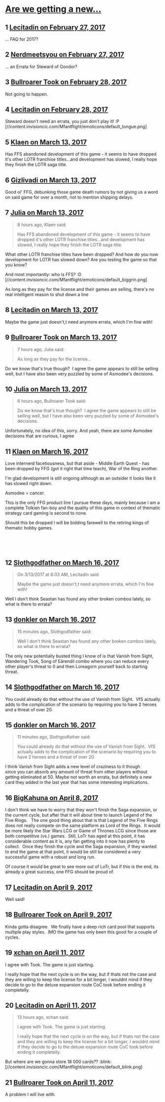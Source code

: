 # [Are we getting a new...](https://community.fantasyflightgames.com/topic/243661-are-we-getting-a-new/)

## 1 [Lecitadin on February 27, 2017](https://community.fantasyflightgames.com/topic/243661-are-we-getting-a-new/?do=findComment&comment=2659592)

... FAQ for 2017?

## 2 [Nerdmeetsyou on February 27, 2017](https://community.fantasyflightgames.com/topic/243661-are-we-getting-a-new/?do=findComment&comment=2659726)

... an Errata for Steward of Gondor?

## 3 [Bullroarer Took on February 28, 2017](https://community.fantasyflightgames.com/topic/243661-are-we-getting-a-new/?do=findComment&comment=2659886)

Not going to happen.

## 4 [Lecitadin on February 28, 2017](https://community.fantasyflightgames.com/topic/243661-are-we-getting-a-new/?do=findComment&comment=2660398)

Steward doesn't need an errata, you just don't play it! :P [//content.invisioncic.com/Mfantflight/emoticons/default_tongue.png]

## 5 [Klaen on March 13, 2017](https://community.fantasyflightgames.com/topic/243661-are-we-getting-a-new/?do=findComment&comment=2680144)

Has FFS abandoned development of this game - it seems to have dropped it's other LOTR franchise titles...and development has slowed, I really hope they finish the LOTR saga title.

## 6 [Gizlivadi on March 13, 2017](https://community.fantasyflightgames.com/topic/243661-are-we-getting-a-new/?do=findComment&comment=2680215)

Good ol' FFG, debunking those game death rumors by not giving us a word on said game for over a month, not to mention shipping delays.

## 7 [Julia on March 13, 2017](https://community.fantasyflightgames.com/topic/243661-are-we-getting-a-new/?do=findComment&comment=2680605)

> 8 hours ago, Klaen said:
> 
> Has FFS abandoned development of this game - it seems to have dropped it's other LOTR franchise titles...and development has slowed, I really hope they finish the LOTR saga title.

What other LOTR franchise titles have been dropped? And how do you now development for LOTR has slowed down? Are you testing the game so that you know?

And most importantly: who is FFS? :D [//content.invisioncic.com/Mfantflight/emoticons/default_biggrin.png]

As long as they pay for the license and their games are selling, there's no real intelligent reason to shut down a line

## 8 [Lecitadin on March 13, 2017](https://community.fantasyflightgames.com/topic/243661-are-we-getting-a-new/?do=findComment&comment=2680841)

Maybe the game just doesn't,t need anymore errata, which I'm fine with!

## 9 [Bullroarer Took on March 13, 2017](https://community.fantasyflightgames.com/topic/243661-are-we-getting-a-new/?do=findComment&comment=2681175)

> 7 hours ago, Julia said:
> 
> As long as they pay for the license...

Do we know that's true though?  I agree the game appears to still be selling well, but I have also been very puzzled by some of Asmodee's decisions.

## 10 [Julia on March 13, 2017](https://community.fantasyflightgames.com/topic/243661-are-we-getting-a-new/?do=findComment&comment=2681964)

> 6 hours ago, Bullroarer Took said:
> 
> Do we know that's true though?  I agree the game appears to still be selling well, but I have also been very puzzled by some of Asmodee's decisions.

Unfortunately, no idea of this, sorry. And yeah, there are some Asmodee decisions that are curious, I agree

## 11 [Klaen on March 16, 2017](https://community.fantasyflightgames.com/topic/243661-are-we-getting-a-new/?do=findComment&comment=2687956)

Love internerd facetiousness, but that aside - Middle Earth Quest - has been dropped by FFG (got it right that time teach), War of the Ring another.

I'm glad development is still ongoing although as an outsider it looks like it has slowed right down.

Asmodee = cancer.

This is the only FFG product line I pursue these days, mainly because I am a complete Tolkien fan-boy and the quality of this game in context of thematic strategy card gaming is second to none.

Should this be dropped I will be bidding farewell to the retiring kings of thematic hobby games.

 

 

## 12 [Slothgodfather on March 16, 2017](https://community.fantasyflightgames.com/topic/243661-are-we-getting-a-new/?do=findComment&comment=2688546)

> On 3/13/2017 at 8:03 AM, Lecitadin said:
> 
> Maybe the game just doesn't,t need anymore errata, which I'm fine with!

Well I don't think Seastan has found any other broken combos lately, so what is there to errata?

## 13 [donkler on March 16, 2017](https://community.fantasyflightgames.com/topic/243661-are-we-getting-a-new/?do=findComment&comment=2688590)

> 15 minutes ago, Slothgodfather said:
> 
> Well I don't think Seastan has found any other broken combos lately, so what is there to errata?

The only new potentially busted thing I know of is that Vanish from Sight, Wandering Took, Song of Eärendil combo where you can reduce every other player's threat to 0 and then Loreagorn yourself back to starting threat.

## 14 [Slothgodfather on March 16, 2017](https://community.fantasyflightgames.com/topic/243661-are-we-getting-a-new/?do=findComment&comment=2688597)

You could already do that without the use of Vanish from Sight.  VfS actually adds to the complication of the scenario by requiring you to have 2 heroes and a threat of over 20.  

## 15 [donkler on March 16, 2017](https://community.fantasyflightgames.com/topic/243661-are-we-getting-a-new/?do=findComment&comment=2688653)

> 11 minutes ago, Slothgodfather said:
> 
> You could already do that without the use of Vanish from Sight.  VfS actually adds to the complication of the scenario by requiring you to have 2 heroes and a threat of over 20.  

I think Vanish from Sight adds a new level of craziness to it though since you can absorb any amount of threat from other players without getting eliminated at 50. Maybe not worth an errata, but definitely a new card they added in the last year that has some interesting implications.

## 16 [BigKahuna on April 8, 2017](https://community.fantasyflightgames.com/topic/243661-are-we-getting-a-new/?do=findComment&comment=2723681)

I don't think we have to worry that they won't finish the Saga expansion, or the current cycle, but after that it will about time to launch Legend of the Five Rings.   The one good thing about that is that Legend of the Five Rings does not really compete on the same platform as Lord of the Rings.  It would be more likely the Star Wars LCG or Game of Thrones LCG since those are both competitive (vs.) games.  Still, LoTr has aged at this point, it has considerable content as it is, any fan getting into it now has plenty to collect.  Once they finish the cycle and the Saga expansion, if they wanted to end the game at that point, it would be still be considered a very successful game with a robust and long run.  

Of course it would be great to see more out of LoTr, but if this is the end, its already a great success, one FFG should be proud of.

## 17 [Lecitadin on April 9, 2017](https://community.fantasyflightgames.com/topic/243661-are-we-getting-a-new/?do=findComment&comment=2724241)

Well said!

## 18 [Bullroarer Took on April 9, 2017](https://community.fantasyflightgames.com/topic/243661-are-we-getting-a-new/?do=findComment&comment=2724337)

Kinda gotta disagree.  We finally have a deep rich card pool that supports multiple play styles.  IMO the game has only been this good for a couple of cycles.

## 19 [xchan on April 11, 2017](https://community.fantasyflightgames.com/topic/243661-are-we-getting-a-new/?do=findComment&comment=2726512)

I agree with Took. The game is just starting.

I really hope that the next cycle is on the way, but if thats not the case and they are willing to keep the license for a bit longer, I wouldnt mind if they decide to go to the deluxe expansion route CoC took before ending it completelly. 

## 20 [Lecitadin on April 11, 2017](https://community.fantasyflightgames.com/topic/243661-are-we-getting-a-new/?do=findComment&comment=2727170)

> 13 hours ago, xchan said:
> 
> I agree with Took. The game is just starting.
> 
> I really hope that the next cycle is on the way, but if thats not the case and they are willing to keep the license for a bit longer, I wouldnt mind if they decide to go to the deluxe expansion route CoC took before ending it completelly. 

But where are we gonna store 18 000 cards?? :blink: [//content.invisioncic.com/Mfantflight/emoticons/default_blink.png]

## 21 [Bullroarer Took on April 11, 2017](https://community.fantasyflightgames.com/topic/243661-are-we-getting-a-new/?do=findComment&comment=2727523)

A problem I will live with.

